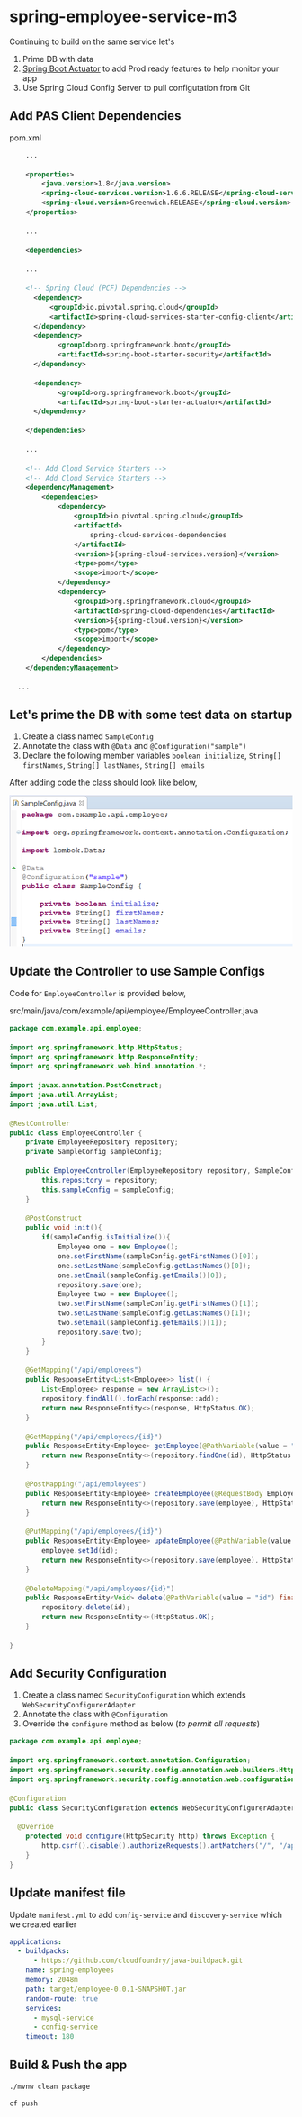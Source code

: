# spring-employee-service-m3

Continuing to build on the same service let's

1. Prime DB with data
2. [Spring Boot Actuator](https://docs.spring.io/spring-boot/docs/current/reference/html/production-ready.html) to add Prod ready features to help monitor your app
3. Use Spring Cloud Config Server to pull configutation from Git

## Add PAS Client Dependencies

pom.xml

```xml
    ...

    <properties>
        <java.version>1.8</java.version>
        <spring-cloud-services.version>1.6.6.RELEASE</spring-cloud-services.version>
        <spring-cloud.version>Greenwich.RELEASE</spring-cloud.version>		
  	</properties>    

    ...

    <dependencies>

    ...

    <!-- Spring Cloud (PCF) Dependencies -->
      <dependency>
          <groupId>io.pivotal.spring.cloud</groupId>
          <artifactId>spring-cloud-services-starter-config-client</artifactId>
      </dependency>
      <dependency>
  			<groupId>org.springframework.boot</groupId>
  			<artifactId>spring-boot-starter-security</artifactId>
  	  </dependency>

	  <dependency>
			<groupId>org.springframework.boot</groupId>
			<artifactId>spring-boot-starter-actuator</artifactId>
	  </dependency>
	  
    </dependencies>

    ...

    <!-- Add Cloud Service Starters -->
	<!-- Add Cloud Service Starters -->
	<dependencyManagement>
		<dependencies>
			<dependency>
				<groupId>io.pivotal.spring.cloud</groupId>
				<artifactId>
					spring-cloud-services-dependencies
				</artifactId>
				<version>${spring-cloud-services.version}</version>
				<type>pom</type>
				<scope>import</scope>
			</dependency>
			<dependency>
				<groupId>org.springframework.cloud</groupId>
				<artifactId>spring-cloud-dependencies</artifactId>
				<version>${spring-cloud.version}</version>
				<type>pom</type>
				<scope>import</scope>
			</dependency>
		</dependencies>
	</dependencyManagement>

  ...
```

## Let's prime the DB with some test data on startup

1. Create a class named `SampleConfig`
2. Annotate the class with `@Data` and `@Configuration("sample")`
3. Declare the following member variables `boolean initialize`, `String[] firstNames`, `String[] lastNames`, `String[] emails`

After adding code the class should look like below,

![Local Image](/assets/sample-config.PNG)

## Update the Controller to use Sample Configs

Code for `EmployeeController` is provided below,

src/main/java/com/example/api/employee/EmployeeController.java

```java
package com.example.api.employee;

import org.springframework.http.HttpStatus;
import org.springframework.http.ResponseEntity;
import org.springframework.web.bind.annotation.*;

import javax.annotation.PostConstruct;
import java.util.ArrayList;
import java.util.List;

@RestController
public class EmployeeController {
    private EmployeeRepository repository;
    private SampleConfig sampleConfig;

    public EmployeeController(EmployeeRepository repository, SampleConfig sampleConfig) {
        this.repository = repository;
        this.sampleConfig = sampleConfig;
    }

    @PostConstruct
    public void init(){
        if(sampleConfig.isInitialize()){
            Employee one = new Employee();
            one.setFirstName(sampleConfig.getFirstNames()[0]);
            one.setLastName(sampleConfig.getLastNames()[0]);
            one.setEmail(sampleConfig.getEmails()[0]);
            repository.save(one);
            Employee two = new Employee();
            two.setFirstName(sampleConfig.getFirstNames()[1]);
            two.setLastName(sampleConfig.getLastNames()[1]);
            two.setEmail(sampleConfig.getEmails()[1]);
            repository.save(two);
        }
    }

    @GetMapping("/api/employees")
    public ResponseEntity<List<Employee>> list() {
        List<Employee> response = new ArrayList<>();
        repository.findAll().forEach(response::add);
        return new ResponseEntity<>(response, HttpStatus.OK);
    }

    @GetMapping("/api/employees/{id}")
    public ResponseEntity<Employee> getEmployee(@PathVariable(value = "id") final String id) {
        return new ResponseEntity<>(repository.findOne(id), HttpStatus.OK);
    }

    @PostMapping("/api/employees")
    public ResponseEntity<Employee> createEmployee(@RequestBody Employee employee) {
        return new ResponseEntity<>(repository.save(employee), HttpStatus.CREATED);
    }

    @PutMapping("/api/employees/{id}")
    public ResponseEntity<Employee> updateEmployee(@PathVariable(value = "id") final String id, @RequestBody Employee employee) {
        employee.setId(id);
        return new ResponseEntity<>(repository.save(employee), HttpStatus.OK);
    }

    @DeleteMapping("/api/employees/{id}")
    public ResponseEntity<Void> delete(@PathVariable(value = "id") final String id) {
        repository.delete(id);
        return new ResponseEntity<>(HttpStatus.OK);
    }

}
```
## Add Security Configuration

1. Create a class named `SecurityConfiguration` which extends `WebSecurityConfigurerAdapter`
2. Annotate the class with `@Configuration`
3. Override the `configure` method as below (_to permit all requests_)

```java
package com.example.api.employee;

import org.springframework.context.annotation.Configuration;
import org.springframework.security.config.annotation.web.builders.HttpSecurity;
import org.springframework.security.config.annotation.web.configuration.WebSecurityConfigurerAdapter;

@Configuration
public class SecurityConfiguration extends WebSecurityConfigurerAdapter {

  @Override
	protected void configure(HttpSecurity http) throws Exception {
		http.csrf().disable().authorizeRequests().antMatchers("/", "/api/**/*", "/employee/**/*").permitAll();
	}
}
```

## Update manifest file

Update `manifest.yml` to add `config-service` and `discovery-service` which we created earlier

```yaml
applications:
  - buildpacks:
      - https://github.com/cloudfoundry/java-buildpack.git
    name: spring-employees
    memory: 2048m
    path: target/employee-0.0.1-SNAPSHOT.jar
    random-route: true
    services:
      - mysql-service
      - config-service
    timeout: 180

```

## Build & Push the app

```
./mvnw clean package
```
```
cf push
```
